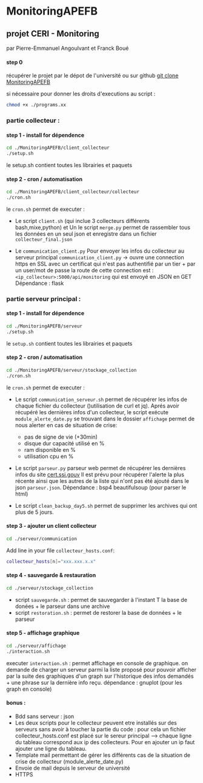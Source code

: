# MonitoringAPEFB
## projet CERI - Monitoring

par Pierre-Emmanuel Angoulvant et Franck Boué

#### step 0
récupérer le projet par le dépot de l'université ou sur github
[git clone MonitoringAPEFB](https://github.com/fbclol/MonitoringAPEFB)

si nécessaire pour donner les droits d'executions au script :
```bash
chmod +x ./programs.xx
```

### partie collecteur :
#### step 1 - install for dépendence
```bash
cd ./MonitoringAPEFB/client_collecteur
./setup.sh
```
le setup.sh contient toutes les librairies et paquets


#### step 2 - cron / automatisation
```bash
cd ./MonitoringAPEFB/client_collecteur/collecteur
./cron.sh
```
le `cron.sh` permet de executer :
- Le script `client.sh` (qui inclue 3 collecteurs différents bash,mixe,python) et
Un le script `merge.py` permet de rassembler tous les données en un seul json
et enregistre dans un fichier `collecteur_final.json`

- Le `communication_client.py` Pour envoyer les infos du collecteur au serveur principal
`communication_client.py` -> ouvre une connection https en SSL avec un certificat qui n'est pas authentifié par un tier + par un user/mot de passe
la route de cette connection est :
`<ip_collecteur>:5000/api/monitoring` qui est envoyé en JSON en GET
Dépendance : flask



### partie serveur principal :
#### step 1 - install for dépendence
```bash
cd ./MonitoringAPEFB/serveur
./setup.sh
```
le `setup.sh` contient toutes les librairies et paquets

#### step 2 - cron / automatisation
```bash
cd ./MonitoringAPEFB/serveur/stockage_collection
./cron.sh
```
le `cron.sh` permet de executer :

- Le script `communication_serveur.sh` permet de récupérer les infos de chaque fichier du collecteur ()utilisation de curl et jq).
 Aprés avoir récupéré les dernières infos d'un collecteur, le script exécute `module_alerte_date.py` se trouvant dans le dossier `affichage`
 permet de nous alerter en cas de situation de crise:
    - pas de signe de vie (+30min)
    - disque dur capacité utilisé en %
    - ram disponible en %
    - utilisation cpu en %

- Le script `parseur.py` parseur web permet de récupérer les dernières infos du site [cert.ssi.gouv](http://www.cert.ssi.gouv.fr/)
Il est prévu pour récupérer l'alerte la plus récente ainsi que les autres de la liste qui n'ont pas été ajouté dans le json `parseur.json`.
Dépendance : bsp4 beautifulsoup (pour parser le html)

- Le script `clean_backup_day5.sh` permet de supprimer les archives qui ont plus de 5 jours.

#### step 3 - ajouter un client collecteur
```bash
cd ./serveur/communication
```
Add line in your file `collecteur_hosts.conf`:
```bash
collecteur_hosts[n]="xxx.xxx.x.x"
```

#### step 4 - sauvegarde & restauration

```bash
cd ./serveur/stockage_collection
```

- script `sauvegarde.sh` : permet de sauvegarder à l'instant T la base de donées + le parseur dans une archive
- script `restoration.sh` : permet de restorer la base de données + le parseur


#### step 5 - affichage graphique
```bash
cd ./serveur/affichage
./interaction.sh
```

executer `interaction.sh` : permet affichage en console de graphique.
on demande de charger un serveur parmi la liste proposé pour pouvoir afficher par la suite des graphiques
d'un graph sur l'historique des infos demandés + une phrase sur la dernière info reçu.
dépendance : gnuplot (pour les graph en console)






#### bonus :
- Bdd sans serveur : json
- Les deux scripts pour le collecteur peuvent etre installés sur des serveurs sans avoir à toucher la partie du code :
pour cela un fichier collecteur_hosts.conf est placé sur le sereur principal --> chaque ligne du tableau correspond aux ip des collecteurs. Pour en ajouter un ip faut ajouter une ligne du tableau.
- Template mail permettant de gérer les différents cas de la situation de crise de collecteur (module_alerte_date.py)
- Envoie de mail depuis le serveur de université
- HTTPS

